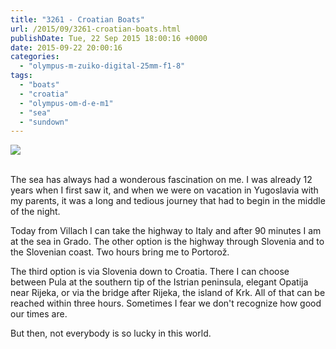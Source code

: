 ```yaml
---
title: "3261 - Croatian Boats"
url: /2015/09/3261-croatian-boats.html
publishDate: Tue, 22 Sep 2015 18:00:16 +0000
date: 2015-09-22 20:00:16
categories: 
  - "olympus-m-zuiko-digital-25mm-f1-8"
tags: 
  - "boats"
  - "croatia"
  - "olympus-om-d-e-m1"
  - "sea"
  - "sundown"
---
```

<div class="container">
<div class="center"><a target="_blank" href="https://d25zfm9zpd7gm5.cloudfront.net/1200x1200/2015/20150802_203421_lr.jpg"><img class="webfeedsFeaturedVisual" src="https://d25zfm9zpd7gm5.cloudfront.net/0600x0600/2015/20150802_203421_lr.jpg" /></a></div>
</div>
<br />

The sea has always had a wonderous fascination on me. I was already 12 years when I first saw it, and when we were on vacation in Yugoslavia with my parents, it was a long and tedious journey that had to begin in the middle of the night.

<a target="_blank" href="https://d25zfm9zpd7gm5.cloudfront.net/1200x1200/2015/20150802_112807_lr.jpg"><img style="margin: 0pt 0px 0pt 10px; float: right;" src="https://d25zfm9zpd7gm5.cloudfront.net/0150x0150/2015/20150802_112807_lr.jpg" alt="" border="0" /></a> Today from Villach I can take the highway to Italy and after 90 minutes I am at the sea in Grado. The other option is the highway through Slovenia and to the Slovenian coast. Two hours bring me to Portorož.

<a target="_blank" href="https://d25zfm9zpd7gm5.cloudfront.net/1200x1200/2015/20150802_091324_lr.jpg"><img style="margin: 0pt 10px 0pt 0px; float: left;" src="https://d25zfm9zpd7gm5.cloudfront.net/0150x0150/2015/20150802_091324_lr.jpg" alt="" border="0" /></a> The third option is via Slovenia down to Croatia. There I can choose between Pula at the southern tip of the Istrian peninsula, elegant Opatija near Rijeka, or via the bridge after Rijeka, the island of Krk. All of that can be reached within three hours. Sometimes I fear we don't recognize how good our times are.

But then, not everybody is so lucky in this world.

